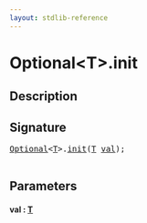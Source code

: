 ```yaml
---
layout: stdlib-reference
---
```


# Optional\<T\>\.init

## Description





## Signature 

<pre>
<a href="index.md" class="code_type">Optional</a>&lt;<a href="index.md#typeparam-T" class="code_type">T</a>&gt;.<a href="init.md">init</a>(<a href="index.md#typeparam-T" class="code_type">T</a> <a href="init.md#decl-val" class="code_param">val</a>);

</pre>

## Parameters

####  <a id="decl-val"></a>val  : [T](index.md#typeparam-T)


<script>
// Fix .md links to .html when on ReadTheDocs
if (window.location.hostname.includes('readthedocs') || 
    window.location.hostname.includes('rtfd.io')) {
  document.addEventListener('DOMContentLoaded', function() {
    const links = document.querySelectorAll('a');
    links.forEach(link => {
      const href = link.getAttribute('href');
      if (href && href.includes('.md')) {
        // This regex will handle .md links with or without fragment identifiers or query parameters
        link.href = link.href.replace(/(.+)\.md(#[^?]*)?(\?.*)?$/, '$1.html$2$3');
      }
    });
  });
}
</script>
